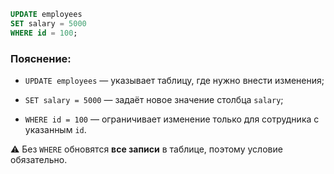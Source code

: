
```sql
UPDATE employees
SET salary = 5000
WHERE id = 100;
```

### Пояснение:

- `UPDATE employees` — указывает таблицу, где нужно внести изменения;
    
- `SET salary = 5000` — задаёт новое значение столбца `salary`;
    
- `WHERE id = 100` — ограничивает изменение только для сотрудника с указанным `id`.
    

⚠️ Без `WHERE` обновятся **все записи** в таблице, поэтому условие обязательно.